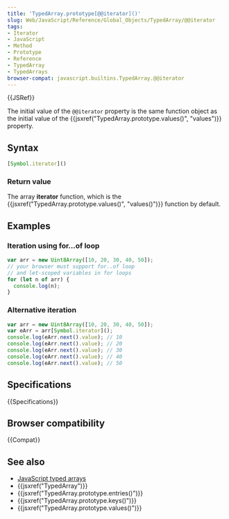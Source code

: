 ```yaml
---
title: 'TypedArray.prototype[@@iterator]()'
slug: Web/JavaScript/Reference/Global_Objects/TypedArray/@@iterator
tags:
- Iterator
- JavaScript
- Method
- Prototype
- Reference
- TypedArray
- TypedArrays
browser-compat: javascript.builtins.TypedArray.@@iterator
---
```

{{JSRef}}

The initial value of the `@@iterator` property is the same function object as
the initial value of the
{{jsxref("TypedArray.prototype.values()", "values")}}
property.

## Syntax

```js
[Symbol.iterator]()
```

### Return value

The array **iterator** function, which is the
{{jsxref("TypedArray.prototype.values()", "values()")}}
function by default.

## Examples

### Iteration using for...of loop

```js
var arr = new Uint8Array([10, 20, 30, 40, 50]);
// your browser must support for..of loop
// and let-scoped variables in for loops
for (let n of arr) {
  console.log(n);
}
```

### Alternative iteration

```js
var arr = new Uint8Array([10, 20, 30, 40, 50]);
var eArr = arr[Symbol.iterator]();
console.log(eArr.next().value); // 10
console.log(eArr.next().value); // 20
console.log(eArr.next().value); // 30
console.log(eArr.next().value); // 40
console.log(eArr.next().value); // 50
```

## Specifications

{{Specifications}}

## Browser compatibility

{{Compat}}

## See also

- [JavaScript typed arrays](/en-US/docs/Web/JavaScript/Typed_arrays)
- {{jsxref("TypedArray")}}
- {{jsxref("TypedArray.prototype.entries()")}}
- {{jsxref("TypedArray.prototype.keys()")}}
- {{jsxref("TypedArray.prototype.values()")}}
